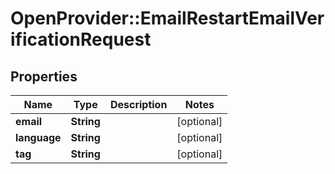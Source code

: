 # OpenProvider::EmailRestartEmailVerificationRequest

## Properties
Name | Type | Description | Notes
------------ | ------------- | ------------- | -------------
**email** | **String** |  | [optional] 
**language** | **String** |  | [optional] 
**tag** | **String** |  | [optional] 

